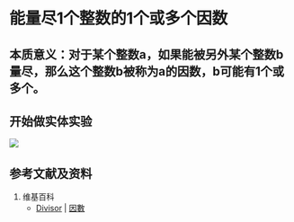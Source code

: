 # 能量尽1个整数的1个或多个因数

## 本质意义：对于某个整数a，如果能被另外某个整数b量尽，那么这个整数b被称为a的因数，b可能有1个或多个。

## 开始做实体实验

![](/images/数论/基本数和合成数/能量尽1个整数的1个或多个因数/1a1.jpg)

## 参考文献及资料

1. 维基百科
	- [Divisor](https://en.wikipedia.org/wiki/Divisor) | [因數](https://zh.wikipedia.org/wiki/因數) 





